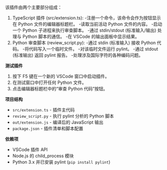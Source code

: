 该插件由两个主要部分组成：
1. TypeScript 插件 (src/extension.ts):
-注册一个命令，该命令会作为按钮显示在 Python 文件的编辑器标题栏。
-读取当前活动 Python 文件的内容。
-启动一个 Python 子进程来执行审查脚本。
-通过 stdin/stdout (标准输入/输出) 处理与 Python 脚本的通信。
-在 VSCode 的输出面板中显示结果。
2. Python 审查脚本 (review_script.py):
-通过 stdin (标准输入) 接收 Python 代码。
-将代码写入一个临时文件。
-对该临时文件运行 pylint。
-通过 stdout (标准输出) 返回 pylint 报告。
-处理涉及国际字符的各种编码问题。

**测试插件**
1.  按下 F5 键在一个新的 VSCode 窗口中启动插件。
2.  在测试窗口中打开任何 Python 文件。
3.  点击编辑器标题栏中的“审查 Python 代码”按钮。

**项目结构**
*   `src/extension.ts` - 插件主代码
*   `review_script.py` - 执行 pylint 分析的 Python 脚本
*   `out/extension.js` - 编译后的 JavaScript 输出
*   `package.json` - 插件清单和脚本配置

**依赖项**

*   VSCode 插件 API
*   Node.js 的 child_process 模块
*   Python 3.x 并已安装 pylint (`pip install pylint`)
